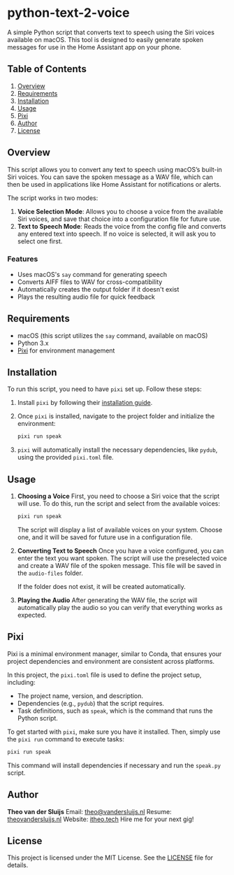 # python-text-2-voice

A simple Python script that converts text to speech using the Siri voices available on macOS. This tool is designed to easily generate spoken messages for use in the Home Assistant app on your phone.

## Table of Contents
1. [Overview](#overview)
2. [Requirements](#requirements)
3. [Installation](#installation)
4. [Usage](#usage)
5. [Pixi](#pixi)
6. [Author](#author)
7. [License](#license)

## Overview

This script allows you to convert any text to speech using macOS’s built-in Siri voices. You can save the spoken message as a WAV file, which can then be used in applications like Home Assistant for notifications or alerts.

The script works in two modes:
1. **Voice Selection Mode**: Allows you to choose a voice from the available Siri voices, and save that choice into a configuration file for future use.
2. **Text to Speech Mode**: Reads the voice from the config file and converts any entered text into speech. If no voice is selected, it will ask you to select one first.

### Features
- Uses macOS's `say` command for generating speech
- Converts AIFF files to WAV for cross-compatibility
- Automatically creates the output folder if it doesn't exist
- Plays the resulting audio file for quick feedback

## Requirements

- macOS (this script utilizes the `say` command, available on macOS)
- Python 3.x
- [Pixi](https://docs.pixi.sh/) for environment management

## Installation

To run this script, you need to have `pixi` set up. Follow these steps:

1. Install `pixi` by following their [installation guide](https://docs.pixi.sh/installation).

2. Once `pixi` is installed, navigate to the project folder and initialize the environment:

   ```bash
   pixi run speak
   ```

3. `pixi` will automatically install the necessary dependencies, like `pydub`, using the provided `pixi.toml` file.

## Usage

1. **Choosing a Voice**
   First, you need to choose a Siri voice that the script will use. To do this, run the script and select from the available voices:

   ```bash
   pixi run speak
   ```

   The script will display a list of available voices on your system. Choose one, and it will be saved for future use in a configuration file.

2. **Converting Text to Speech**
   Once you have a voice configured, you can enter the text you want spoken. The script will use the preselected voice and create a WAV file of the spoken message. This file will be saved in the `audio-files` folder.

   If the folder does not exist, it will be created automatically.

3. **Playing the Audio**
   After generating the WAV file, the script will automatically play the audio so you can verify that everything works as expected.

## Pixi

Pixi is a minimal environment manager, similar to Conda, that ensures your project dependencies and environment are consistent across platforms.

In this project, the `pixi.toml` file is used to define the project setup, including:

- The project name, version, and description.
- Dependencies (e.g., `pydub`) that the script requires.
- Task definitions, such as `speak`, which is the command that runs the Python script.

To get started with `pixi`, make sure you have it installed. Then, simply use the `pixi run` command to execute tasks:

```bash
pixi run speak
```

This command will install dependencies if necessary and run the `speak.py` script.

## Author

**Theo van der Sluijs**
Email: theo@vandersluijs.nl
Resume: [theovandersluijs.nl](https://theovandersluijs.nl)
Website: [itheo.tech](https://itheo.tech)
Hire me for your next gig!

## License

This project is licensed under the MIT License. See the [LICENSE](./LICENSE) file for details.
